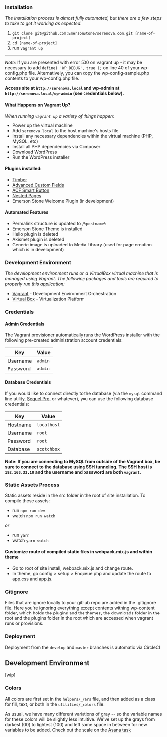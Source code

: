 ### Installation

*The installation process is almost fully automated, but there are a few steps to take to get it working as expected.*

1. `git clone git@github.com:EmersonStone/serenova.com.git [name-of-project]`
2. `cd [name-of-project]`
3. run `vagrant up`

* * *

*Note:*  If you are presented with error 500 on vagrant up - it may be necessary to add ` define( 'WP_DEBUG', true ); ` on line 40 of your wp-config.php file.  Alternatively, you can copy the wp-config-sample.php contents to your wp-config.php file.

**Access site at `http://serenova.local` and wp-admin at `http://serenova.local/wp-admin` (see credentials below).**

#### What Happens on Vagrant Up?

*When running `vagrant up` a variety of things happen:*

- Power up the virtual machine
- Add `serenova.local` to the host machine's hosts file
- Install any necessary dependencies within the virtual machine (PHP, MySQL, etc)
- Install all PHP dependencies via Composer
- Download WordPress
- Run the WordPress installer

#### Plugins installed:
- [Timber](https://www.upstatement.com/timber/)
- [Advanced Custom Fields](https://www.advancedcustomfields.com/)
- [ACF Smart Button](https://github.com/gillesgoetsch/acf-smart-button)
- [Nested Pages](https://wordpress.org/plugins/wp-nested-pages/)
- Emerson Stone Welcome Plugin (in development)

#### Automated Features
- Permalink structure is updated to `/%postname%`
- Emerson Stone Theme is installed
- Hello plugin is deleted
- Akismet plugin is deleted
- Generic image is uploaded to Media Library (used for page creation which is in development)

### Development Environment

*The development environment runs on a VirtualBox virtual machine that is managed using Vagrant. The following packages and tools are required to properly run this application:*

* [Vagrant](https://www.vagrantup.com/) - Development Environment Orchestration
* [Virtual Box](https://www.virtualbox.org/) - Virtualization Platform

### Credentials

#### Admin Credentials

The Vagrant provisioner automatically runs the WordPress installer with the following pre-created administration account credentials:

| Key      | Value   |
|----------|---------|
| Username | `admin` |
| Password | `admin` |

#### Database Credentials

If you would like to connect directly to the database (via the `mysql` command line utility, [Sequel Pro](https://www.sequelpro.com/), or whatever), you can use the following database credentials:

| Key      | Value       |
|----------|-------------|
| Hostname | `localhost` |
| Username | `root`      |
| Password | `root`      |
| Database | `scotchbox` |

**Note: If you are connecting to MySQL from outside of the Vagrant box, be sure to connect to the database using SSH tunneling. The SSH host is `192.168.33.10` and the username and password are both `vagrant`.**

### Static Assets Process

Static assets reside in the src folder in the root of site installation.  To compile these assets:

- run `npm run dev`
- watch `npm run watch`

*or*

- run `yarn`
- watch `yarn watch`

#### Customize route of compiled static files in webpack.mix.js and within theme

- Go to root of site install, webpack.mix.js and change route.
- In theme, go config > setup > Enqueue.php and update the route to app.css and app.js.

### Gitignore

Files that are ignore locally to your github repo are added in the .gitignore file.  Here you're ignoring everything except contents withing wp-content folder, which holds the plugins and the themes, the downloads folder in the root and the plugins folder in the root which are accessed when vagrant runs or provisions.

### Deployment

Deployment from the `develop` and `master` branches is automatic via CircleCI

## Development Environment
[wip]

### Colors

All colors are first set in the `helpers/_vars` file, and then added as a class for fill, text, or both in the `utilities/_colors` file.

As usual, we have many different variations of gray -- so the variable names for these colors will be slightly less intuitive. We've set up the grays from darkest (00) to lightest (100) and left some space in between for new variables to be added. Check out the scale on the [Asana task](https://app.asana.com/0/847218748635335/847408284555722)
